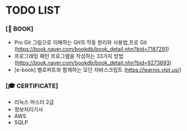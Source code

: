 # TODO LIST

### [📖 BOOK]

- Pro Git 그림으로 이해하는 Git의 작동 원리와 사용법,프로 Git (https://book.naver.com/bookdb/book_detail.nhn?bid=7187291)
- 프로그래밍 패턴 프로그램을 작성하는 33가지 방법 (https://book.naver.com/bookdb/book_detail.nhn?bid=9273893)
- [e-book] 벨로퍼트와 함께하는 모던 자바스크립트 (https://learnjs.vlpt.us/)


### [🎓 CERTIFICATE]

- 리눅스 마스터 2급
- 정보처리기사
- AWS
- SQLP
